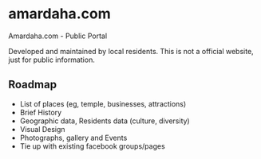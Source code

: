 # amardaha.com
Amardaha.com - Public Portal

Developed and maintained by local residents. This is not a official website, just for public information.

## Roadmap
 - List of places (eg, temple, businesses, attractions)
 - Brief History
 - Geographic data, Residents data (culture, diversity)
 - Visual Design
 - Photographs, gallery and Events
 - Tie up with existing facebook groups/pages
